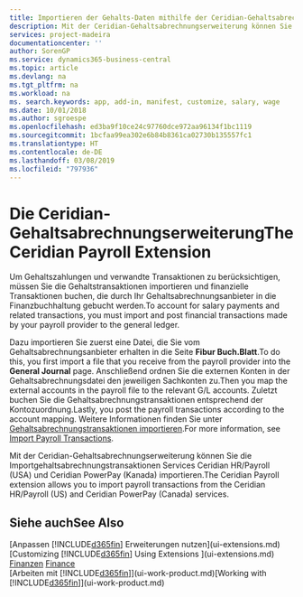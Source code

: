 ```yaml
---
title: Importieren der Gehalts-Daten mithilfe der Ceridian-Gehaltsabrechnungserweiterung | Microsoft Docs
description: Mit der Ceridian-Gehaltsabrechnungserweiterung können Sie die Importgehaltsabrechnungstransaktionen Services Ceridian HR/Payroll (USA) und Ceridian PowerPay (Kanada) importieren.
services: project-madeira
documentationcenter: ''
author: SorenGP
ms.service: dynamics365-business-central
ms.topic: article
ms.devlang: na
ms.tgt_pltfrm: na
ms.workload: na
ms. search.keywords: app, add-in, manifest, customize, salary, wage
ms.date: 10/01/2018
ms.author: sgroespe
ms.openlocfilehash: ed3ba9f10ce24c97760dce972aa96134f1bc1119
ms.sourcegitcommit: 1bcfaa99ea302e6b84b8361ca02730b135557fc1
ms.translationtype: HT
ms.contentlocale: de-DE
ms.lasthandoff: 03/08/2019
ms.locfileid: "797936"
---
```

# <a name="the-ceridian-payroll-extension"></a><span data-ttu-id="13fcf-103">Die Ceridian-Gehaltsabrechnungserweiterung</span><span class="sxs-lookup"><span data-stu-id="13fcf-103">The Ceridian Payroll Extension</span></span>
<span data-ttu-id="13fcf-104">Um Gehaltszahlungen und verwandte Transaktionen zu berücksichtigen, müssen Sie die Gehaltstransaktionen importieren und finanzielle Transaktionen buchen, die durch Ihr Gehaltsabrechnungsanbieter in die Finanzbuchhaltung gebucht werden.</span><span class="sxs-lookup"><span data-stu-id="13fcf-104">To account for salary payments and related transactions, you must import and post financial transactions made by your payroll provider to the general ledger.</span></span>

<span data-ttu-id="13fcf-105">Dazu importieren Sie zuerst eine Datei, die Sie vom Gehaltsabrechnungsanbieter erhalten in die Seite **Fibur Buch.Blatt**.</span><span class="sxs-lookup"><span data-stu-id="13fcf-105">To do this, you first import a file that you receive from the payroll provider into the **General Journal** page.</span></span> <span data-ttu-id="13fcf-106">Anschließend ordnen Sie die externen Konten in der Gehaltsabrechnungsdatei den jeweiligen Sachkonten zu.</span><span class="sxs-lookup"><span data-stu-id="13fcf-106">Then you map the external accounts in the payroll file to the relevant G/L accounts.</span></span> <span data-ttu-id="13fcf-107">Zuletzt buchen Sie die Gehaltsabrechnungstransaktionen entsprechend der Kontozuordnung.</span><span class="sxs-lookup"><span data-stu-id="13fcf-107">Lastly, you post the payroll transactions according to the account mapping.</span></span> <span data-ttu-id="13fcf-108">Weitere Informationen finden Sie unter [Gehaltsabrechnungstransaktionen importieren](finance-how-import-payroll-transactions.md).</span><span class="sxs-lookup"><span data-stu-id="13fcf-108">For more information, see [Import Payroll Transactions](finance-how-import-payroll-transactions.md).</span></span>

<span data-ttu-id="13fcf-109">Mit der Ceridian-Gehaltsabrechnungserweiterung können Sie die Importgehaltsabrechnungstransaktionen Services Ceridian HR/Payroll (USA) und Ceridian PowerPay (Kanada) importieren.</span><span class="sxs-lookup"><span data-stu-id="13fcf-109">The Ceridian Payroll extension allows you to import payroll transactions from the Ceridian HR/Payroll (US) and Ceridian PowerPay (Canada) services.</span></span>

## <a name="see-also"></a><span data-ttu-id="13fcf-110">Siehe auch</span><span class="sxs-lookup"><span data-stu-id="13fcf-110">See Also</span></span>
<span data-ttu-id="13fcf-111">[Anpassen [!INCLUDE[d365fin](includes/d365fin_md.md)] Erweiterungen nutzen](ui-extensions.md)  </span><span class="sxs-lookup"><span data-stu-id="13fcf-111">[Customizing [!INCLUDE[d365fin](includes/d365fin_md.md)] Using Extensions ](ui-extensions.md)  </span></span>  
<span data-ttu-id="13fcf-112">[Finanzen](finance.md)  </span><span class="sxs-lookup"><span data-stu-id="13fcf-112">[Finance](finance.md)  </span></span>  
<span data-ttu-id="13fcf-113">[Arbeiten mit [!INCLUDE[d365fin](includes/d365fin_md.md)]](ui-work-product.md)</span><span class="sxs-lookup"><span data-stu-id="13fcf-113">[Working with [!INCLUDE[d365fin](includes/d365fin_md.md)]](ui-work-product.md)</span></span>

